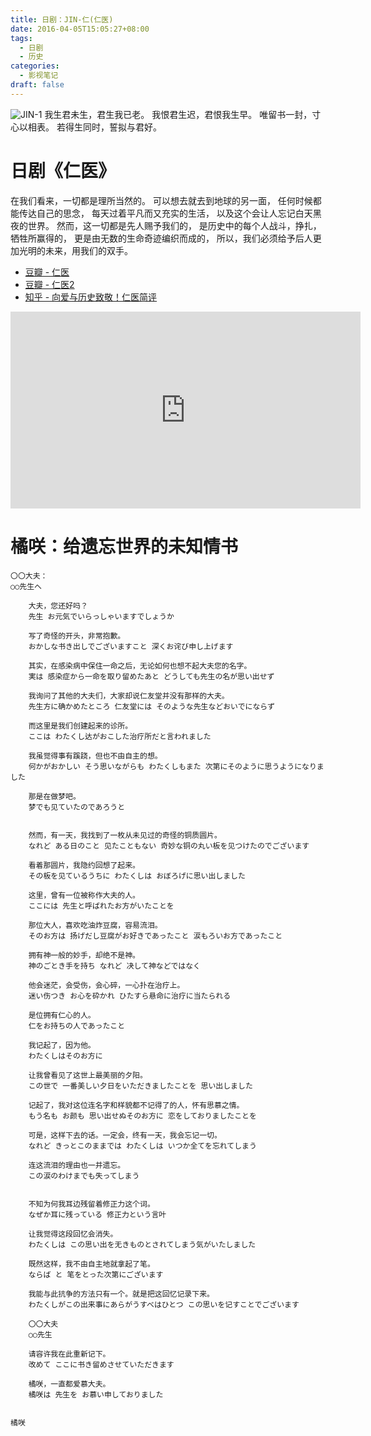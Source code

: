 ```yaml
---
title: 日剧：JIN-仁(仁医)
date: 2016-04-05T15:05:27+08:00
tags:
  - 日剧
  - 历史
categories:
  - 影视笔记
draft: false
---
```

<!--![JIN-1](https://ww2.sinaimg.cn/large/006tNbRwly1fdmdakvrz0j30zk0k00wz.jpg)-->
![JIN-1](https://image.seanxp.com/images/TV-Jin-0.jpg)
我生君未生，君生我已老。
我恨君生迟，君恨我生早。
唯留书一封，寸心以相表。
若得生同时，誓拟与君好。
<!--more-->

# 日剧《仁医》

在我们看来，一切都是理所当然的。
可以想去就去到地球的另一面，
任何时候都能传达自己的思念，
每天过着平凡而又充实的生活，
以及这个会让人忘记白天黑夜的世界。
然而，这一切都是先人赐予我们的，
是历史中的每个人战斗，挣扎，牺牲所赢得的，
更是由无数的生命奇迹编织而成的，
所以，我们必须给予后人更加光明的未来，用我们的双手。

* [豆瓣 - 仁医](https://movie.douban.com/subject/3892394/)
* [豆瓣 - 仁医2](https://movie.douban.com/subject/4881202/)
* [知乎 - 向爱与历史致敬！仁医简评](https://www.zhihu.com/question/25381157)

<iframe width="560" height="315" src="https://www.youtube.com/embed/WzvJnUB7F8I" frameborder="0" allowfullscreen></iframe>

# 橘咲：给遗忘世界的未知情书

    〇〇大夫：
    ○○先生へ

        大夫，您还好吗？
        先生 お元気でいらっしゃいますでしょうか

        写了奇怪的开头，非常抱歉。
        おかしな书き出しでございますこと 深くお诧び申し上げます

        其实，在感染病中保住一命之后，无论如何也想不起大夫您的名字。
        実は 感染症から一命を取り留めたあと どうしても先生の名が思い出せず

        我询问了其他的大夫们，大家却说仁友堂并没有那样的大夫。
        先生方に确かめたところ 仁友堂には そのような先生などおいでにならず

        而这里是我们创建起来的诊所。
        ここは わたくし达がおこした治疗所だと言われました

        我虽觉得事有蹊跷，但也不由自主的想。
        何かがおかしい そう思いながらも わたくしもまた 次第にそのように思うようになりました

        那是在做梦吧。
        梦でも见ていたのであろうと


        然而，有一天，我找到了一枚从未见过的奇怪的铜质圆片。
        なれど ある日のこと 见たこともない 奇妙な铜の丸い板を见つけたのでございます

        看着那圆片，我隐约回想了起来。
        その板を见ているうちに わたくしは おぼろげに思い出しました

        这里，曾有一位被称作大夫的人。
        ここには 先生と呼ばれたお方がいたことを

        那位大人，喜欢吃油炸豆腐，容易流泪。
        そのお方は 扬げだし豆腐がお好きであったこと 涙もろいお方であったこと

        拥有神一般的妙手，却绝不是神。
        神のごとき手を持ち なれど 决して神などではなく

        他会迷茫，会受伤，会心碎，一心扑在治疗上。
        迷い伤つき お心を砕かれ ひたすら悬命に治疗に当たられる

        是位拥有仁心的人。
        仁をお持ちの人であったこと

        我记起了，因为他。
        わたくしはそのお方に

        让我曾看见了这世上最美丽的夕阳。
        この世で 一番美しい夕日をいただきましたことを 思い出しました

        记起了，我对这位连名字和样貌都不记得了的人，怀有思慕之情。
        もう名も お颜も 思い出せぬそのお方に 恋をしておりましたことを

        可是，这样下去的话。一定会，终有一天，我会忘记一切。
        なれど きっとこのままでは わたくしは いつか全てを忘れてしまう

        连这流泪的理由也一并遗忘。
        この涙のわけまでも失ってしまう


        不知为何我耳边残留着修正力这个词。
        なぜか耳に残っている 修正力という言叶

        让我觉得这段回忆会消失。
        わたくしは この思い出を无きものとされてしまう気がいたしました

        既然这样，我不由自主地就拿起了笔。
        ならば と 笔をとった次第にございます

        我能与此抗争的方法只有一个。就是把这回忆记录下来。
        わたくしがこの出来事にあらがうすべはひとつ この思いを记すことでございます

        〇〇大夫
        ○○先生

        请容许我在此重新记下。
        改めて ここに书き留めさせていただきます

        橘咲，一直都爱慕大夫。
        橘咲は 先生を お慕い申しておりました

                                                                            橘咲
